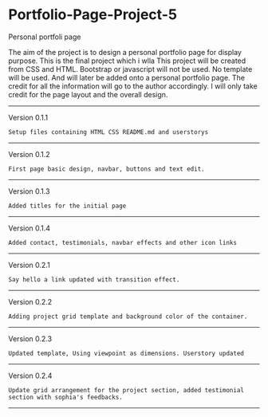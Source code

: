 # Portfolio-Page-Project-5
Personal portfoli page

The aim of the project is to design a personal portfolio page for display purpose. This is the final project which i wlla This project will be created from CSS and HTML. Bootstrap or javascript will not be used. No template will be used. And will later be added onto a personal portfolio page. The credit for all the information will go to the author accordingly. I will only take credit for the page layout and the overall design.

----------------------------------------------------------------
Version 0.1.1

    Setup files containing HTML CSS README.md and userstorys

----------------------------------------------------------------
Version 0.1.2

    First page basic design, navbar, buttons and text edit.

---------------------------------------------------------------
Version 0.1.3

    Added titles for the initial page

---------------------------------------------------------------
Version 0.1.4

    Added contact, testimonials, navbar effects and other icon links

---------------------------------------------------------------
Version 0.2.1

    Say hello a link updated with transition effect.

-------------------------------------------------------------------
Version 0.2.2

    Adding project grid template and background color of the container.

---------------------------------------------------------------------
Version 0.2.3

    Updated template, Using viewpoint as dimensions. Userstory updated

--------------------------------------------------------------------
Version 0.2.4

    Update grid arrangement for the project section, added testimonial section with sophia's feedbacks.

-------------------------------------------------------------------
